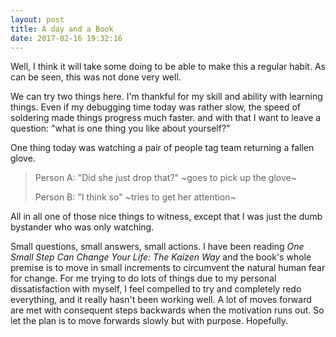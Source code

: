 ```yaml
---
layout: post
title: A day and a Book
date: 2017-02-16 19:32:16
---
```


Well, I think it will take some doing to be able to make this a regular habit. As can be seen, this was not done very well. 

We can try two things here.
I'm thankful for my skill and ability with learning things. Even if my debugging time today was rather slow, the speed of soldering made things progress much faster.
and with that I want to leave a question: "what is one thing you like about yourself?"

One thing today was watching a pair of people tag team returning a fallen glove. 

> Person A: "Did she just drop that?" ~goes to pick up the glove~ 
> 
> Person B: "I think so" ~tries to get her attention~

All in all one of those nice things to witness, except that I was just the dumb bystander who was only watching.

Small questions, small answers, small actions. 
I have been reading *One Small Step Can Change Your Life: The Kaizen Way* and the book's whole premise is to move in small increments to circumvent the natural human fear for change. For me trying to do lots of things due to my personal dissatisfaction with myself, I feel compelled to try and completely redo everything, and it really hasn't been working well. A lot of moves forward are met with consequent steps backwards when the motivation runs out. So let the plan is to move forwards slowly but with purpose.
Hopefully.

